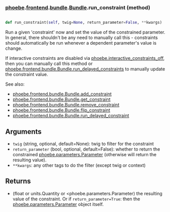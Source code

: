 ### [phoebe](phoebe.md).[frontend](phoebe.frontend.md).[bundle](phoebe.frontend.bundle.md).[Bundle](phoebe.frontend.bundle.Bundle.md).run_constraint (method)


```py

def run_constraint(self, twig=None, return_parameter=False, **kwargs)

```



Run a given 'constraint' now and set the value of the constrained
parameter.  In general, there shouldn't be any need to manually
call this - constraints should automatically be run whenever a
dependent parameter's value is change.

If interactive constraints are disabled via [phoebe.interactive_constraints_off](phoebe.interactive_constraints_off.md),
then you can manually call this method or [phoebe.frontend.bundle.Bundle.run_delayed_constraints](phoebe.frontend.bundle.Bundle.run_delayed_constraints.md)
to manually update the constraint value.

See also:
* [phoebe.frontend.bundle.Bundle.add_constraint](phoebe.frontend.bundle.Bundle.add_constraint.md)
* [phoebe.frontend.bundle.Bundle.get_constraint](phoebe.frontend.bundle.Bundle.get_constraint.md)
* [phoebe.frontend.bundle.Bundle.remove_constraint](phoebe.frontend.bundle.Bundle.remove_constraint.md)
* [phoebe.frontend.bundle.Bundle.flip_constraint](phoebe.frontend.bundle.Bundle.flip_constraint.md)
* [phoebe.frontend.bundle.Bundle.run_delayed_constraint](phoebe.frontend.bundle.Bundle.run_delayed_constraint.md)

Arguments
-------------
* `twig` (string, optional, default=None): twig to filter for the constraint
* `return_parameter` (bool, optional, default=False): whether to
    return the constrained [phoebe.parameters.Parameter](phoebe.parameters.Parameter.md) (otherwise will
    return the resulting value).
* `**kwargs`:  any other tags to do the filter (except twig or context)

Returns
-----------
* (float or units.Quantity or &lt;phoebe.parameters.Parameter) the resulting
    value of the constraint.  Or if `return_parameter=True`: then the
    [phoebe.parameters.Parameter](phoebe.parameters.Parameter.md) object itself.

